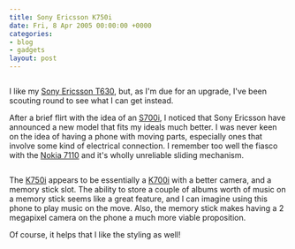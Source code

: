 ```yaml
---
title: Sony Ericsson K750i
date: Fri, 8 Apr 2005 00:00:00 +0000
categories:
- blog
- gadgets
layout: post
---
```


<a href="http://www.sonyericsson.com/spg.jsp?cc=gb&lc=en&ver=4000&template=pp1_loader&php=php1_10242&zone=pp&lm=pp1&pid=10242"><img src="/images/se-k750i.png" class="centered" alt="" /></a>

I like my <a href="http://www.sonyericsson.com/spg.jsp?cc=gb&lc=en&ver=4000&template=pp1_loader&php=php1_10117&zone=pp&lm=pp1&pid=10117">Sony Ericsson T630</a>, but, as I'm due for an upgrade, I've been scouting round to see what I can get instead.

<!--more-->

After a brief flirt with the idea of an <a href="http://www.sonyericsson.com/spg.jsp?cc=gb&lc=en&ver=4000&template=pp1_loader&php=php1_10140&zone=pp&lm=pp1&pid=10140">S700i</a>, I noticed that Sony Ericsson have announced a new model that fits my ideals much better.  I was never keen on the idea of having a phone with moving parts, especially ones that involve some kind of electrical connection.  I remember too well the fiasco with the <a href="http://www.nokia.com/phones/7110/">Nokia 7110</a> and it's wholly unreliable sliding mechanism.

<img src="/images/K750i.jpg" alt="" />

The <a href="http://www.sonyericsson.com/spg.jsp?cc=gb&lc=en&ver=4000&template=pp1_loader&php=php1_10242&zone=pp&lm=pp1&pid=10242">K750i</a> appears to be essentially a <a href="http://www.sonyericsson.com/spg.jsp?cc=gb&lc=en&ver=4000&template=pp1_loader&php=php1_10139&zone=pp&lm=pp1&pid=10139">K700i</a> with a better camera, and a memory stick slot.  The ability to store a couple of albums worth of music on a memory stick seems like a great feature, and I can imagine using this phone to play music on the move.  Also, the memory stick makes having a 2 megapixel camera on the phone a much more viable proposition.

Of course, it helps that I like the styling as well!



